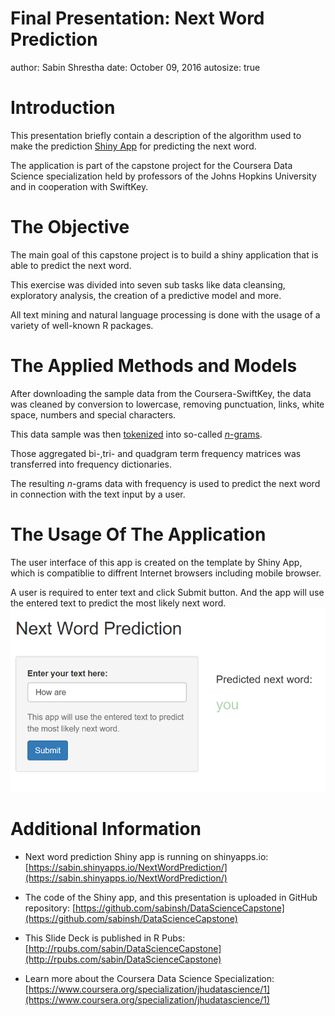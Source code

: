 Final Presentation: Next Word Prediction
========================================================
author: Sabin Shrestha
date: October 09, 2016
autosize: true

Introduction
========================================================

This presentation briefly contain a description of the algorithm used to make the prediction [Shiny App](https://sabin.shinyapps.io/NextWordPrediction/) for predicting the next word.

The application is part of the capstone project for the Coursera Data Science specialization held by professors of the Johns Hopkins University and in cooperation with SwiftKey.

The Objective
========================================================
The main goal of this capstone project is to build a shiny application that is able to predict the next word. 

This exercise was divided into seven sub tasks like data cleansing, exploratory analysis, the creation of a predictive model and more.

All text mining and natural language processing is done with the usage of a variety of well-known R packages.

The Applied Methods and Models
========================================================
After downloading the sample data from the Coursera-SwiftKey, the data was cleaned by conversion to lowercase, removing punctuation, links, white space, numbers and special characters.

This data sample was then [tokenized](http://en.wikipedia.org/wiki/Tokenization_%28lexical_analysis%29) into so-called [*n*-grams](http://en.wikipedia.org/wiki/N-gram). 

Those aggregated bi-,tri- and quadgram term frequency matrices was transferred into frequency dictionaries.

The resulting *n*-grams data with frequency is used to predict the next word in connection with the text input by a user.

The Usage Of The Application
========================================================
The user interface of this app is created on the template by Shiny App, which is compatiblie to diffrent Internet browsers including mobile browser. 

A user is required to enter text and click Submit button. And the app will use the entered text to predict the most likely next word.
![Application Screenshot](Final_Presentation-figure/app.png)

Additional Information
========================================================

* Next word prediction Shiny app is running on shinyapps.io: [https://sabin.shinyapps.io/NextWordPrediction/](https://sabin.shinyapps.io/NextWordPrediction/)


* The code of the Shiny app, and this presentation is uploaded in GitHub repository: [https://github.com/sabinsh/DataScienceCapstone](https://github.com/sabinsh/DataScienceCapstone)

* This Slide Deck is published in R Pubs: [http://rpubs.com/sabin/DataScienceCapstone](http://rpubs.com/sabin/DataScienceCapstone)

* Learn more about the Coursera Data Science Specialization: [https://www.coursera.org/specialization/jhudatascience/1](https://www.coursera.org/specialization/jhudatascience/1)

